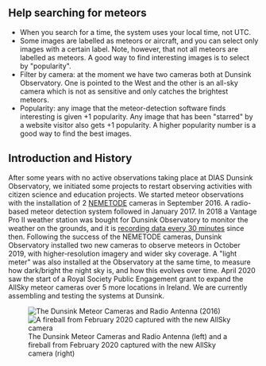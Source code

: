 Help searching for meteors
-----------------------------

+ When you search for a time, the system uses your local time, not UTC.
+ Some images are labelled as meteors or aircraft, and you can select only images with a certain label.  Note, however, that not all meteors are labelled as meteors.  A good way to find interesting images is to select by "popularity".
+ Filter by camera: at the moment we have two cameras both at Dunsink Observatory.  One is pointed to the West and the other is an all-sky camera which is not as sensitive and only catches the brightest meteors.
+ Popularity: any image that the meteor-detection software finds interesting is given +1 popularity.  Any image that has been "starred" by a website visitor also gets +1 popularity.  A higher popularity number is a good way to find the best images.


Introduction and History
-----------------------------

After some years with no active observations taking place at DIAS Dunsink Observatory, we initiated some projects to restart observing activities with citizen science and education projects.
We started meteor observations with the installation of 2 [NEMETODE](http://www.nemetode.org/NEMETODE%20Team/Dunsink%20Observatory.htm) cameras in September 2016.
A radio-based meteor detection system followed in January 2017.
In 2018 a Vantage Pro II weather station was bought for Dunsink Observatory to monitor the weather on the grounds, and it is [recording data every 30 minutes](https://www.dunsink.dias.ie/weather/) since then.
Following the success of the NEMETODE cameras, Dunsink Observatory installed two new cameras to observe meteors in October 2019, with higher-resolution imagery and wider sky coverage.
A "light meter" was also installed at the Observatory at the same time, to measure how dark/bright the night sky is, and how this evolves over time.
April 2020 saw the start of a Royal Society Public Engagement grant to expand the AllSky meteor cameras over 5 more locations in Ireland.
We are currently assembling and testing the systems at Dunsink.

<figure>
<div class="images-row">
<img src="images/dunsink_radio_cameras_greyday.jpg" alt="The Dunsink Meteor Cameras and Radio Antenna (2016)"/>
<img src="images/AllSky_fireball_20200206.png" alt="A fireball from February 2020 captured with the new AllSky camera"/>
</div>
<figcaption>The Dunsink Meteor Cameras and Radio Antenna (left) and a fireball from February 2020 captured with the new AllSky camera (right)</figcaption>
</figure>
